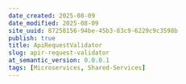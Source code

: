 ```yaml
---
date_created: 2025-08-09
date_modified: 2025-08-09
site_uuid: 87258156-94be-45b3-83c9-6229c9c3598b
publish: true
title: ApiRequestValidator
slug: apir-request-validator
at_semantic_version: 0.0.0.1
tags: [Microservices, Shared-Services]
---
```

